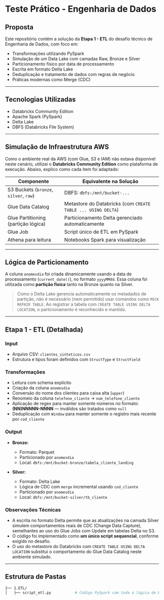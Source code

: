 # Teste Prático - Engenharia de Dados

## Proposta

Este repositório contém a solução da **Etapa 1 - ETL** do desafio técnico de Engenharia de Dados, com foco em:

- Transformações utilizando PySpark
- Simulação de um Data Lake com camadas Raw, Bronze e Silver
- Particionamento físico por data de processamento
- Escrita em formato Delta Lake
- Deduplicação e tratamento de dados com regras de negócio
- Práticas modernas como Merge (CDC)

---

## Tecnologias Utilizadas

- Databricks Community Edition
- Apache Spark (PySpark)
- Delta Lake
- DBFS (Databricks File System)

---

## Simulação de Infraestrutura AWS

Como o ambiente real da AWS (com Glue, S3 e IAM) não estava disponível neste cenário, utilizei o **Databricks Community Edition** como plataforma de execução. Abaixo, explico como cada item foi adaptado:

| Componente | Equivalente na Solução |
|------------|-------------------------|
| S3 Buckets (`bronze`, `silver`, `raw`) | DBFS: `dbfs:/mnt/bucket-...` |
| Glue Data Catalog | Metastore do Databricks (com `CREATE TABLE ... USING DELTA`) |
| Glue Partitioning (partição lógica) | Particionamento Delta gerenciado automaticamente |
| Glue Job | Script único de ETL em PySpark |
| Athena para leitura | Notebooks Spark para visualização |

---

## Lógica de Particionamento

A coluna `anomesdia` foi criada dinamicamente usando a data de processamento (`current_date()`), no formato `yyyyMMdd`. Essa coluna foi utilizada como **partição física** tanto na Bronze quanto na Silver.

> Como o Delta Lake gerencia automaticamente os metadados de partição, não é necessário (nem permitido) usar comandos como `MSCK REPAIR TABLE`. Ao registrar a tabela com `CREATE TABLE USING DELTA LOCATION`, o particionamento é reconhecido e mantido.

---

## Etapa 1 - ETL (Detalhada)

### Input
- Arquivo CSV: `clientes_sinteticos.csv`
- Estrutura e tipos foram definidos com `StructType` e `StructField`

### Transformações

- Leitura com schema explícito
- Criação da coluna `anomesdia`
- Conversão do nome dos clientes para caixa alta (`upper`)
- Renomeio da coluna `telefone_cliente` → `num_telefone_cliente`
- Aplicação de regex para manter somente números no formato: **(NN)NNNNN-NNNN** — inválidos são tratados como `null`
- Deduplicação com `Window` para manter somente o registro mais recente por `cod_cliente`

### Output

- **Bronze:** 
  - Formato: Parquet
  - Particionado por `anomesdia`
  - Local: `dbfs:/mnt/bucket-bronze/tabela_cliente_landing`

- **Silver:** 
  - Formato: Delta Lake
  - Lógica de CDC com `merge` incremental usando `cod_cliente`
  - Particionado por `anomesdia`
  - Local: `dbfs:/mnt/bucket-silver/tb_cliente`

### Observações Técnicas

- A escrita no formato Delta permite que as atualizações na camada Silver simulem comportamentos reais de CDC (Change Data Capture), semelhantes ao uso do Glue Jobs com Update em tabelas Delta no S3.
- O código foi implementado como **um único script sequencial**, conforme exigido no desafio.
- O uso do metastore do Databricks com `CREATE TABLE USING DELTA LOCATION` substitui o comportamento do Glue Data Catalog neste ambiente simulado.

---

## Estrutura de Pastas

```bash
├── 1.ETL/
│   ├── script_etl.py           # Código PySpark com toda a lógica de Bronze e Silver
